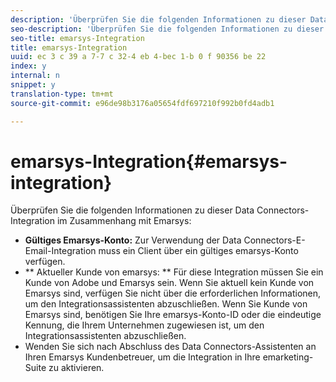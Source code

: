 ```yaml
---
description: 'Überprüfen Sie die folgenden Informationen zu dieser Data Connectors-Integration, da sie sich auf Emarsys beziehen. '
seo-description: 'Überprüfen Sie die folgenden Informationen zu dieser Data Connectors-Integration, da sie sich auf Emarsys beziehen. '
seo-title: emarsys-Integration
title: emarsys-Integration
uuid: ec 3 c 39 a 7-7 c 32-4 eb 4-bec 1-b 0 f 90356 be 22
index: y
internal: n
snippet: y
translation-type: tm+mt
source-git-commit: e96de98b3176a05654fdf697210f992b0fd4adb1

---
```



# emarsys-Integration{#emarsys-integration}

Überprüfen Sie die folgenden Informationen zu dieser Data Connectors-Integration im Zusammenhang mit Emarsys:

* **Gültiges Emarsys-Konto:** Zur Verwendung der Data Connectors-E-Email-Integration muss ein Client über ein gültiges emarsys-Konto verfügen.
* ** Aktueller Kunde von emarsys: ** Für diese Integration müssen Sie ein Kunde von Adobe und Emarsys sein. Wenn Sie aktuell kein Kunde von Emarsys sind, verfügen Sie nicht über die erforderlichen Informationen, um den Integrationsassistenten abzuschließen. Wenn Sie Kunde von Emarsys sind, benötigen Sie Ihre emarsys-Konto-ID oder die eindeutige Kennung, die Ihrem Unternehmen zugewiesen ist, um den Integrationsassistenten abzuschließen.
* Wenden Sie sich nach Abschluss des Data Connectors-Assistenten an Ihren Emarsys Kundenbetreuer, um die Integration in Ihre emarketing-Suite zu aktivieren.

